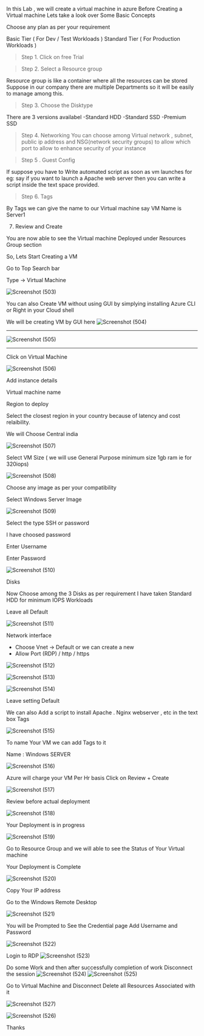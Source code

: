 In this Lab , we will create a virtual machine in azure 
Before Creating a Virtual machine Lets take a look over Some Basic Concepts

Choose any plan as per your requirement

Basic Tier ( For Dev / Test Workloads )
Standard Tier ( For Production Workloads )

> Step 1. Click on free Trial

> Step 2. Select a Resource group 

Resource group is like a container where all the resources can be stored 
Suppose in our company there are multiple Departments so it will be easily to manage among this.

> Step 3. Choose the Disktype

There are 3 versions availabel
-Standard HDD
-Standard SSD
-Premium SSD

> Step 4. Networking
You can choose among Virtual network , subnet, public ip address and NSG(network security groups)
to allow which port to allow to enhance security of your instance

> Step 5 . Guest Config 

If suppose you have to Write automated script as soon as vm launches for eg: say if you want to launch a Apache web server then you can write a script inside the text space provided.

> Step 6. Tags

By Tags we can give the name to our Virtual machine
say VM Name is Server1

7. Review and Create

You are now able to see the Virtual machine Deployed under Resources Group section



So, Lets Start Creating  a VM

Go to Top Search bar 

Type -> Virtual Machine

![Screenshot (503)](https://user-images.githubusercontent.com/38061560/110242989-77f3b800-7f7e-11eb-9416-3404db03124c.png)



You can also Create VM without using GUI by simplying installing Azure CLI or Right in your Cloud shell


We will be creating VM by GUI here
![Screenshot (504)](https://user-images.githubusercontent.com/38061560/110243039-b9846300-7f7e-11eb-9428-5085d576156c.png)


----------------------
![Screenshot (505)](https://user-images.githubusercontent.com/38061560/110243045-c012da80-7f7e-11eb-86bb-4517648ddc68.png)

------------------------

Click on Virtual Machine

![Screenshot (506)](https://user-images.githubusercontent.com/38061560/110243046-c1dc9e00-7f7e-11eb-95e1-26b29fbe9a63.png)

Add instance details

Virtual machine name

Region to deploy

Select the closest region in your country because of latency and cost relaibility.

We will Choose Central india

![Screenshot (507)](https://user-images.githubusercontent.com/38061560/110243052-c86b1580-7f7e-11eb-8966-599f4aad53fb.png)

Select VM Size ( we will use  General Purpose minimum size 1gb ram  ie for 320iops) 

![Screenshot (508)](https://user-images.githubusercontent.com/38061560/110243053-c99c4280-7f7e-11eb-8a6d-1e264f325d52.png)

Choose any image as per your compatibility

Select Windows Server  Image 

![Screenshot (509)](https://user-images.githubusercontent.com/38061560/110243055-cbfe9c80-7f7e-11eb-9714-eb164dc48187.png)

Select the type 
SSH or password

I have choosed password 

Enter Username

Enter Password

![Screenshot (510)](https://user-images.githubusercontent.com/38061560/110243060-cd2fc980-7f7e-11eb-9e66-7ce4c0e6f7fe.png)

Disks

Now Choose among the 3 Disks as per requirement 
I have taken Standard HDD for minimum IOPS Workloads

Leave all Default

![Screenshot (511)](https://user-images.githubusercontent.com/38061560/110243065-d3be4100-7f7e-11eb-84ae-69fdbaa05e58.png)

Network interface

- Choose Vnet -> Default or we can create a new
- Allow Port (RDP) / http / https

![Screenshot (512)](https://user-images.githubusercontent.com/38061560/110243067-d4ef6e00-7f7e-11eb-8c48-af8644ee9e91.png)


![Screenshot (513)](https://user-images.githubusercontent.com/38061560/110243069-d6b93180-7f7e-11eb-801b-acf5782fce51.png)




![Screenshot (514)](https://user-images.githubusercontent.com/38061560/110243070-d882f500-7f7e-11eb-8a3c-f6fd1b771a01.png)


Leave setting Default

We can also Add a script to install Apache . Nginx webserver , etc in the text box
Tags


![Screenshot (515)](https://user-images.githubusercontent.com/38061560/110243073-dae54f00-7f7e-11eb-8758-8e389a12d514.png)


To name Your VM we can add Tags to it

Name : Windows SERVER

![Screenshot (516)](https://user-images.githubusercontent.com/38061560/110243076-dd47a900-7f7e-11eb-84f8-a3761bd078cf.png)

Azure will charge your VM Per Hr basis
Click on Review + Create

![Screenshot (517)](https://user-images.githubusercontent.com/38061560/110243078-de78d600-7f7e-11eb-81ad-750722c46079.png)

Review before actual deployment

![Screenshot (518)](https://user-images.githubusercontent.com/38061560/110243080-e0429980-7f7e-11eb-9fdd-df50b35e90f4.png)

Your Deployment is in progress


![Screenshot (519)](https://user-images.githubusercontent.com/38061560/110243081-e2a4f380-7f7e-11eb-8611-bffe6d34173a.png)


Go to Resource Group and we will able to see the Status of Your Virtual machine

Your Deployment is Complete

![Screenshot (520)](https://user-images.githubusercontent.com/38061560/110243083-e46eb700-7f7e-11eb-9352-46f0a127575a.png)

Copy Your IP address

Go to the Windows Remote Desktop

![Screenshot (521)](https://user-images.githubusercontent.com/38061560/110243086-e6387a80-7f7e-11eb-99cb-6b5773a67caa.png)


You will be Prompted to See the Credential page 
Add Username and Password


![Screenshot (522)](https://user-images.githubusercontent.com/38061560/110243090-e89ad480-7f7e-11eb-8b7b-69cfb2f7cf0e.png)

Login to RDP 
![Screenshot (523)](https://user-images.githubusercontent.com/38061560/110243096-edf81f00-7f7e-11eb-985b-59eeaf5f1508.png)

Do some Work and then after successfully completion of work Disconnect the session
![Screenshot (524)](https://user-images.githubusercontent.com/38061560/110243100-f18ba600-7f7e-11eb-93ef-2146d5579f3a.png)
![Screenshot (525)](https://user-images.githubusercontent.com/38061560/110243102-f3556980-7f7e-11eb-94ac-8c181e8ddbd3.png)

Go to Virtual Machine and Disconnect  Delete all Resources Associated with it

![Screenshot (527)](https://user-images.githubusercontent.com/38061560/110243036-b8533600-7f7e-11eb-8f06-97de986973d2.png)

![Screenshot (526)](https://user-images.githubusercontent.com/38061560/110243034-b5f0dc00-7f7e-11eb-98c9-c8bdf0708a37.png)

Thanks 



